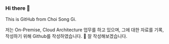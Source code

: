 ### Hi there 👋

This is GitHub from Choi Song Gi.

저는 On-Premise, Cloud Architecture 업무를 하고 있으며, 그에 대한 자료를 기록, 작성하기 위해 Github를 작성하였습니다.
🌱 잘 작성해보겠습니다.
